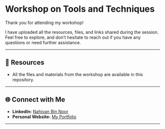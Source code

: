 # Workshop on Tools and Techniques

Thank you for attending my workshop! 

I have uploaded all the resources, files, and links shared during the session. Feel free to explore, and don’t hesitate to reach out if you have any questions or need further assistance.

---

## 📂 Resources
- All the files and materials from the workshop are available in this repository.

---

## 🌐 Connect with Me
- **LinkedIn:** [Nahiyan Bin Noor](https://www.linkedin.com/in/nahiyan-bin-noor-0a2170158/)
- **Personal Website:** [My Portfolio](https://nahiyan140212.github.io/)

---

